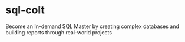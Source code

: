 # sql-colt
Become an In-demand SQL Master by creating complex databases and building reports through real-world projects

